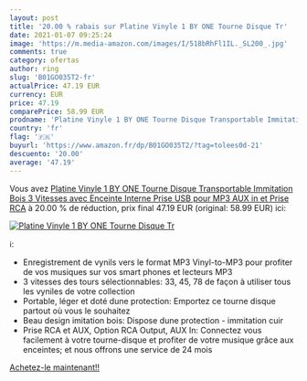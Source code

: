```yaml
---
layout: post
title: '20.00 % rabais sur Platine Vinyle 1 BY ONE Tourne Disque Tr'
date: 2021-01-07 09:25:24
image: 'https://m.media-amazon.com/images/I/518bRhFl1IL._SL200_.jpg'
comments: true
category: ofertas
author: ring
slug: 'B01GO035T2-fr'
actualPrice: 47.19 EUR
currency: EUR
price: 47.19
comparePrice: 58.99 EUR
prodname: 'Platine Vinyle 1 BY ONE Tourne Disque Transportable Immitation Bois  3 Vitesses avec Enceinte Interne  Prise USB pour MP3  AUX in et Prise RCA'
country: 'fr'
flag: '🇫🇷'
buyurl: 'https://www.amazon.fr/dp/B01GO035T2/?tag=tolees0d-21'
descuento: '20.00'
average: '47.19'
---
```


Vous avez [Platine Vinyle 1 BY ONE Tourne Disque Transportable Immitation Bois  3 Vitesses avec Enceinte Interne  Prise USB pour MP3  AUX in et Prise RCA](https://www.amazon.fr/dp/B01GO035T2/?tag=tolees0d-21)  à  20.00 % de réduction, prix final  47.19 EUR (original: 58.99 EUR) ici:

[![Platine Vinyle 1 BY ONE Tourne Disque Tr](https://m.media-amazon.com/images/I/518bRhFl1IL._SL200_.jpg)](https://www.amazon.fr/dp/B01GO035T2/?tag=tolees0d-21)

ℹ️:

- Enregistrement de vynils vers le format MP3 Vinyl-to-MP3 pour profiter de vos musiques sur vos smart phones et lecteurs MP3
- 3 vitesses des tours sélectionnables: 33, 45, 78 de façon à utiliser tous les vyniles de votre collection
- Portable, léger et doté dune protection: Emportez ce tourne disque partout où vous le souhaitez
- Beau design imitation bois: Dispose dune protection - immitation cuir
- Prise RCA et AUX, Option RCA Output, AUX In: Connectez vous facilement à votre tourne-disque et profiter de votre musique grâce aux enceintes; et nous offrons une service de 24 mois

[Achetez-le maintenant!!](https://www.amazon.fr/dp/B01GO035T2/?tag=tolees0d-21)
